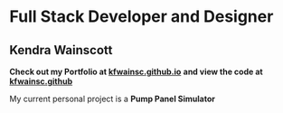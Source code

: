 # Full Stack Developer and Designer

## Kendra Wainscott

**Check out my Portfolio at [kfwainsc.github.io](https://kfwainsc.github.io/pump_panel/ "portfolio page hosted and updated through gitpages")**
**and view the code at [kfwainsc.github](https://github.com/kfwainsc/kfwainsc.github.io "portfolio page hosted and updated through gitpages")**

My current personal project is a **Pump Panel Simulator**
